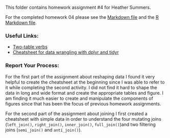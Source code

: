 
This folder contains homework assignment #4 for Heather Summers.

For the completed homework 04 please see the [Markdown file](https://github.com/heathersummers/STAT545-hw-Summers-Heather/blob/master/hw04/hw_04.md) and the [R Markdown file](https://github.com/heathersummers/STAT545-hw-Summers-Heather/blob/master/hw04/hw%2004.Rmd).

### Useful Links:
- [Two-table verbs](https://cran.r-project.org/web/packages/dplyr/vignettes/two-table.html)
- [Cheatsheet for data wrangling with dplyr and tidyr](https://www.rstudio.com/wp-content/uploads/2015/02/data-wrangling-cheatsheet.pdf)

### Report Your Process:
For the first part of the assignment about reshaping data I found it very helpful to create the cheatsheet at the beginning since I was able to refer to it while completing the second activity. I did not find it hard to shape the data in long and wide format and create the appropriate tables and figure. I am finding it much easier to create and manipulate the components of figures since that has been the focus of previous homework assignments.

For the second part of the assignment about joining I first created a cheatsheet with simple data in order to understand the four mutating joins (`left_join()`, `right_join()`, `inner_join()`, `full_join()`)and two filtering joins (`semi_join()` and `anti_join()`).
